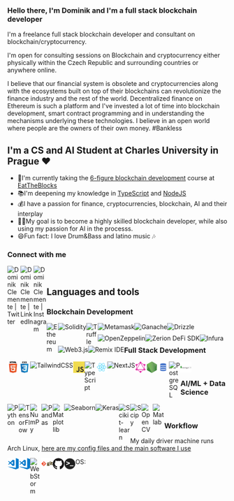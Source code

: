 ### Hello there, I'm Dominik and I'm a full stack blockchain developer

I'm a freelance full stack blockchain developer and consultant on blockchain/cryptocurrency.

I'm open for consulting sessions on Blockchain and cryptocurrency either physically within the Czech Republic and surrounding countries or anywhere online.

I believe that our financial system is obsolete and cryptocurrencies along with the ecosystems built on top of their blockchains can revolutionize the finance industry and the rest of the world. Decentralized finance on Ethereum is such a platform and I've invested a lot of time into blockchain development, smart contract programming and in understanding the mechanisms underlying these technologies. I believe in an open world where people are the owners of their own money. #Bankless


## I'm a CS and AI Student at Charles University in Prague ❤️
- 🧠I'm currently taking the [6-figure blockchain development](https://eattheblocks.com/6-figure-blockchain-developer/) course at [EatTheBlocks](https://eattheblocks.com/)
- 📚I'm deepening my knowledge in [TypeScript](https://www.udemy.com/course/understanding-typescript/) and [NodeJS](https://www.udemy.com/course/nodejs-the-complete-guide/)
- 💰I have a passion for finance, cryptocurrencies, blockchain, AI and their interplay
- 👨‍💻My goal is to become a highly skilled blockchain developer, while also using my passion for AI in the processs.
- 😄Fun fact: I love Drum&Bass and latino music 🎶

### Connect with me

[<img align="left" alt="Dominik Clemente | Twitter" width="30px" src="https://cdn.jsdelivr.net/npm/simple-icons@v3/icons/twitter.svg" />][twitter]
[<img align="left" alt="Dominik Clemente | LinkedIn" width="30px" src="https://cdn.jsdelivr.net/npm/simple-icons@v3/icons/linkedin.svg" />][linkedin]
[<img align="left" alt="Dominik Clemente | Instagram" width="30px" src="https://cdn.jsdelivr.net/npm/simple-icons@v3/icons/instagram.svg" />][instagram]

<br />

## Languages and tools

### Blockchain Development
[<img align="left" alt="Ethereum" width="26px" src="https://upload.wikimedia.org/wikipedia/commons/thumb/6/6f/Ethereum-icon-purple.svg/1200px-Ethereum-icon-purple.svg.png" />][solidity]
[<img align="left" alt="Solidity" height="26px" src="https://tintinweb.gallerycdn.vsassets.io/extensions/tintinweb/vscode-solidity-flattener/0.0.9/1591478443875/Microsoft.VisualStudio.Services.Icons.Default" />][solidity]
[<img align="left" alt="Truffle" width="26px" src="https://pthomann.pl/wp-content/uploads/2020/01/truffle.png" />][truffle]
<img align="left" alt="Metamask" height="26px" src="https://en.bitcoinwiki.org/upload/en/images/e/eb/Metamask.png" />
[<img align="left" alt="Ganache" height="26px" src="https://www.mycryptopedia.com/wp-content/uploads/2019/11/rsz_ganachee.png" />][truffle]
[<img align="left" alt="Drizzle" height="26px" src="https://miro.medium.com/max/1125/1*WbnSv_toJCVwB5Ccob7_bg.png" />][truffle]
<img align="left" alt="OpenZeppelin" height="26px" src="https://cdn.stateofthedapps.com/dapps/openzeppelin/logo_openzeppelin_b8c833659d043cf69a7dd13d3487defdac2af8fd9d487db68e457f129284f8dc_opti.png" />
<img align="left" alt="Zerion DeFi SDK" height="26px" src="https://pbs.twimg.com/profile_images/1249821437247942656/pFqlKyrO_400x400.jpg" />
<img align="left" alt="Infura" height="26px" src="https://d3vziz3q6u5wet.cloudfront.net/learn-blockchain/tools/infura.png" />
<img align="left" alt="Web3.js" height="26px" src="https://d3vziz3q6u5wet.cloudfront.net/learn-blockchain/tools/web3_javascript_api.png" />
<img align="left" alt="Remix IDE" height="26px" src="https://cdn-images-1.medium.com/max/1200/1*ekpA3dXdUbEnbC_IPxT9yQ.png" />

<br />

### Full Stack Development
<img align="left" alt="HTML5" width="26px" src="https://raw.githubusercontent.com/github/explore/80688e429a7d4ef2fca1e82350fe8e3517d3494d/topics/html/html.png" />
<img align="left" alt="CSS3" width="26px" src="https://raw.githubusercontent.com/github/explore/80688e429a7d4ef2fca1e82350fe8e3517d3494d/topics/css/css.png" />
<img align="left" alt="TailwindCSS" height="26px" src="https://cms-assets.tutsplus.com/uploads/users/30/posts/34128/preview_image/tailwindcss-pre.png" />
<img align="left" alt="JavaScript" width="26px" src="https://raw.githubusercontent.com/github/explore/80688e429a7d4ef2fca1e82350fe8e3517d3494d/topics/javascript/javascript.png" />
<img align="left" alt="TypeScript" width="26px" src="https://upload.wikimedia.org/wikipedia/commons/thumb/4/4c/Typescript_logo_2020.svg/1200px-Typescript_logo_2020.svg.png" />
<img align="left" alt="React" width="26px" src="https://raw.githubusercontent.com/github/explore/80688e429a7d4ef2fca1e82350fe8e3517d3494d/topics/react/react.png" />
<img align="left" alt="NextJS" height="26px" src="https://upload.wikimedia.org/wikipedia/commons/thumb/8/8e/Nextjs-logo.svg/800px-Nextjs-logo.svg.png" />
<img align="left" alt="GraphQL" width="26px" src="https://raw.githubusercontent.com/github/explore/80688e429a7d4ef2fca1e82350fe8e3517d3494d/topics/graphql/graphql.png" />
<img align="left" alt="Node.js" width="26px" src="https://raw.githubusercontent.com/github/explore/80688e429a7d4ef2fca1e82350fe8e3517d3494d/topics/nodejs/nodejs.png" />
<img align="left" alt="SQL" width="26px" src="https://raw.githubusercontent.com/github/explore/80688e429a7d4ef2fca1e82350fe8e3517d3494d/topics/sql/sql.png" />
<img align="left" alt="PostgreSQL" width="26px" src="https://upload.wikimedia.org/wikipedia/commons/thumb/2/29/Postgresql_elephant.svg/1200px-Postgresql_elephant.svg.png"/>
<img align="left" alt="MongoDB" width="26px" src="https://raw.githubusercontent.com/github/explore/80688e429a7d4ef2fca1e82350fe8e3517d3494d/topics/mongodb/mongodb.png" />

<br />

### AI/ML + Data Science
<img align="left" alt="Python" width="26px" src="https://i.pinimg.com/originals/77/88/25/778825be381be66db27d56ba533034ea.png" />
<img align="left" alt="TensorFlow" width="26px" src="https://3.bp.blogspot.com/-y7Hif1cowAM/XfBhDhB_ARI/AAAAAAAABlo/blLV7czsGqcnmWc9njmzUnp0yh6kNZRAgCLcBGAsYHQ/s1600/1_b4otA55Us-hoI57lqUfplA.png" />
<img align="left" alt="NumPy" width="26px" src="https://user-images.githubusercontent.com/50221806/86498201-a8bd8680-bd39-11ea-9d08-66b610a8dc01.png" />
<img align="left" alt="Pandas" width="26px" src="https://cdn.shortpixel.ai/spai/w_788+q_lossy+ret_img+to_webp/https://numfocus.org/wp-content/uploads/2016/07/pandas-logo-300.png" />
<img align="left" alt="Matplotlib" width="26px" src="https://matplotlib.org/3.1.0/_images/sphx_glr_logos2_003.png" />
<img align="left" alt="Seaborn" height="26px" src="https://seaborn.pydata.org/_static/logo-wide-lightbg.svg" />
<img align="left" alt="Keras" height="26px" src="https://keras.io/img/logo-k-keras-wb.png" />
<img align="left" alt="Scikit-learn" width="26px" src="https://upload.wikimedia.org/wikipedia/commons/thumb/0/05/Scikit_learn_logo_small.svg/1280px-Scikit_learn_logo_small.svg.png" />
<img align="left" alt="Scipy" width="26px" src="https://www.fullstackpython.com/img/logos/scipy.png" />
<img align="left" alt="OpenCV" width="26px" src="https://upload.wikimedia.org/wikipedia/commons/3/32/OpenCV_Logo_with_text_svg_version.svg" />
<img align="left" alt="Matlab" width="26px" src="https://upload.wikimedia.org/wikipedia/commons/thumb/2/21/Matlab_Logo.png/668px-Matlab_Logo.png" />


<br />

### Workflow
My daily driver machine runs Arch Linux, [here are my config files and the main software I use](https://github.com/dominikclemente/rice)

OS:
<img align="left" alt="Visual Studio Code" width="26px" src="https://raw.githubusercontent.com/github/explore/80688e429a7d4ef2fca1e82350fe8e3517d3494d/topics/visual-studio-code/visual-studio-code.png" />
<img align="left" alt="Visual Studio Code" width="26px" src="https://raw.githubusercontent.com/github/explore/80688e429a7d4ef2fca1e82350fe8e3517d3494d/topics/visual-studio-code/visual-studio-code.png" />
<img align="left" alt="WebStorm" width="26px" src="https://seeklogo.com/images/W/webstorm-logo-691E749F21-seeklogo.com.png" />
<img align="left" alt="Git" width="26px" src="https://raw.githubusercontent.com/github/explore/80688e429a7d4ef2fca1e82350fe8e3517d3494d/topics/git/git.png" />
<img align="left" alt="GitHub" width="26px" src="https://raw.githubusercontent.com/github/explore/78df643247d429f6cc873026c0622819ad797942/topics/github/github.png" />
<img align="left" alt="Terminal" width="26px" src="https://raw.githubusercontent.com/github/explore/80688e429a7d4ef2fca1e82350fe8e3517d3494d/topics/terminal/terminal.png" />


[twitter]: https://twitter.com/clemente_DCode 
[instagram]: https://www.instagram.com/dominikclemente/
[linkedin]: https://www.linkedin.com/in/dominik-clemente-986288116/
[solidity]: https://solidity.readthedocs.io/en/v0.7.1/
[truffle]: https://www.trufflesuite.com/
